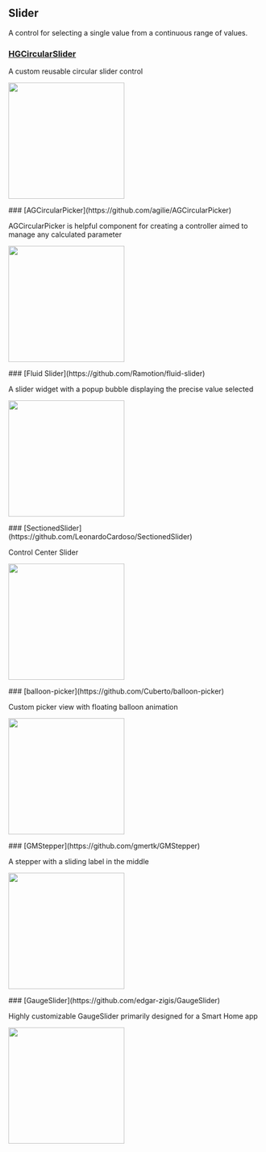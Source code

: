 ## Slider

A control for selecting a single value from a continuous range of values.
### [HGCircularSlider](https://github.com/HamzaGhazouani/HGCircularSlider)

A custom reusable circular slider control

<p float="left">
<img src="https://raw.githubusercontent.com/HamzaGhazouani/HGCircularSlider/master/Screenshots/Bedtime.gif" width="230">
</p>### [AGCircularPicker](https://github.com/agilie/AGCircularPicker)

AGCircularPicker is helpful component for creating a controller aimed to manage any calculated parameter

<p float="left">
<img src="https://camo.githubusercontent.com/36324d7e99482ec072b76b81923a6aae46fc26c6/68747470733a2f2f6a2e676966732e636f6d2f35384e444e4b2e676966" width="230">
</p>### [Fluid Slider](https://github.com/Ramotion/fluid-slider)

A slider widget with a popup bubble displaying the precise value selected

<p float="left">
<img src="https://raw.githubusercontent.com/Ramotion/fluid-slider/master/fluid-slider.gif" width="230">
</p>### [SectionedSlider](https://github.com/LeonardoCardoso/SectionedSlider)

Control Center Slider

<p float="left">
<img src="https://raw.githubusercontent.com/LeonardoCardoso/SectionedSlider/master/Images/static2.gif" width="230">
</p>### [balloon-picker](https://github.com/Cuberto/balloon-picker)

Custom picker view with floating balloon animation

<p float="left">
<img src="https://raw.githubusercontent.com/Cuberto/balloon-picker/master/Screenshots/animation.gif" width="230">
</p>### [GMStepper](https://github.com/gmertk/GMStepper)

A stepper with a sliding label in the middle

<p float="left">
<img src="https://raw.githubusercontent.com/gmertk/GMStepper/master/Screenshots/screenshot_1.gif" width="230">
</p>### [GaugeSlider](https://github.com/edgar-zigis/GaugeSlider)

Highly customizable GaugeSlider primarily designed for a Smart Home app

<p float="left">
<img src="https://raw.githubusercontent.com/edgar-zigis/GaugeSlider/master/sampleGif.gif" width="230">
</p>